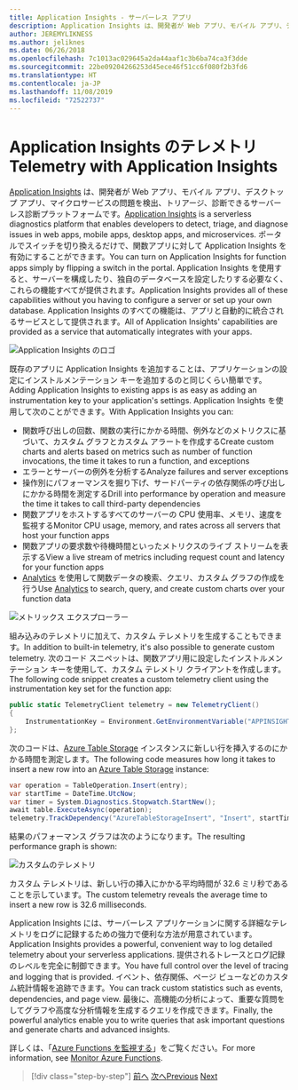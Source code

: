 ```yaml
---
title: Application Insights - サーバーレス アプリ
description: Application Insights は、開発者が Web アプリ、モバイル アプリ、デスクトップ アプリ、マイクロサービスの問題を検出、トリアージ、診断できるサーバーレス診断プラットフォームです。
author: JEREMYLIKNESS
ms.author: jeliknes
ms.date: 06/26/2018
ms.openlocfilehash: 7c1013ac029645a2da44aaf1c3b6ba74ca3f3dde
ms.sourcegitcommit: 22be09204266253d45ece46f51cc6f080f2b3fd6
ms.translationtype: HT
ms.contentlocale: ja-JP
ms.lasthandoff: 11/08/2019
ms.locfileid: "72522737"
---
```

# <a name="telemetry-with-application-insights"></a><span data-ttu-id="0517a-103">Application Insights のテレメトリ</span><span class="sxs-lookup"><span data-stu-id="0517a-103">Telemetry with Application Insights</span></span>

<span data-ttu-id="0517a-104">[Application Insights](https://docs.microsoft.com/azure/application-insights) は、開発者が Web アプリ、モバイル アプリ、デスクトップ アプリ、マイクロサービスの問題を検出、トリアージ、診断できるサーバーレス診断プラットフォームです。</span><span class="sxs-lookup"><span data-stu-id="0517a-104">[Application Insights](https://docs.microsoft.com/azure/application-insights) is a serverless diagnostics platform that enables developers to detect, triage, and diagnose issues in web apps, mobile apps, desktop apps, and microservices.</span></span> <span data-ttu-id="0517a-105">ポータルでスイッチを切り換えるだけで、関数アプリに対して Application Insights を有効にすることができます。</span><span class="sxs-lookup"><span data-stu-id="0517a-105">You can turn on Application Insights for function apps simply by flipping a switch in the portal.</span></span> <span data-ttu-id="0517a-106">Application Insights を使用すると、サーバーを構成したり、独自のデータベースを設定したりする必要なく、これらの機能すべてが提供されます。</span><span class="sxs-lookup"><span data-stu-id="0517a-106">Application Insights provides all of these capabilities without you having to configure a server or set up your own database.</span></span> <span data-ttu-id="0517a-107">Application Insights のすべての機能は、アプリと自動的に統合されるサービスとして提供されます。</span><span class="sxs-lookup"><span data-stu-id="0517a-107">All of Application Insights' capabilities are provided as a service that automatically integrates with your apps.</span></span>

![Application Insights のロゴ](./media/application-insights-logo.png)

<span data-ttu-id="0517a-109">既存のアプリに Application Insights を追加することは、アプリケーションの設定にインストルメンテーション キーを追加するのと同じくらい簡単です。</span><span class="sxs-lookup"><span data-stu-id="0517a-109">Adding Application Insights to existing apps is as easy as adding an instrumentation key to your application's settings.</span></span> <span data-ttu-id="0517a-110">Application Insights を使用して次のことができます。</span><span class="sxs-lookup"><span data-stu-id="0517a-110">With Application Insights you can:</span></span>

- <span data-ttu-id="0517a-111">関数呼び出しの回数、関数の実行にかかる時間、例外などのメトリクスに基づいて、カスタム グラフとカスタム アラートを作成する</span><span class="sxs-lookup"><span data-stu-id="0517a-111">Create custom charts and alerts based on metrics such as number of function invocations, the time it takes to run a function, and exceptions</span></span>
- <span data-ttu-id="0517a-112">エラーとサーバーの例外を分析する</span><span class="sxs-lookup"><span data-stu-id="0517a-112">Analyze failures and server exceptions</span></span>
- <span data-ttu-id="0517a-113">操作別にパフォーマンスを掘り下げ、サードパーティの依存関係の呼び出しにかかる時間を測定する</span><span class="sxs-lookup"><span data-stu-id="0517a-113">Drill into performance by operation and measure the time it takes to call third-party dependencies</span></span>
- <span data-ttu-id="0517a-114">関数アプリをホストするすべてのサーバーの CPU 使用率、メモリ、速度を監視する</span><span class="sxs-lookup"><span data-stu-id="0517a-114">Monitor CPU usage, memory, and rates across all servers that host your function apps</span></span>
- <span data-ttu-id="0517a-115">関数アプリの要求数や待機時間といったメトリクスのライブ ストリームを表示する</span><span class="sxs-lookup"><span data-stu-id="0517a-115">View a live stream of metrics including request count and latency for your function apps</span></span>
- <span data-ttu-id="0517a-116">[Analytics](https://docs.microsoft.com/azure/application-insights/app-insights-analytics) を使用して関数データの検索、クエリ、カスタム グラフの作成を行う</span><span class="sxs-lookup"><span data-stu-id="0517a-116">Use [Analytics](https://docs.microsoft.com/azure/application-insights/app-insights-analytics) to search, query, and create custom charts over your function data</span></span>

![メトリックス エクスプローラー](./media/metrics-explorer.png)

<span data-ttu-id="0517a-118">組み込みのテレメトリに加えて、カスタム テレメトリを生成することもできます。</span><span class="sxs-lookup"><span data-stu-id="0517a-118">In addition to built-in telemetry, it's also possible to generate custom telemetry.</span></span> <span data-ttu-id="0517a-119">次のコード スニペットは、関数アプリ用に設定したインストルメンテーション キーを使用して、カスタム テレメトリ クライアントを作成します。</span><span class="sxs-lookup"><span data-stu-id="0517a-119">The following code snippet creates a custom telemetry client using the instrumentation key set for the function app:</span></span>

```csharp
public static TelemetryClient telemetry = new TelemetryClient()
{
    InstrumentationKey = Environment.GetEnvironmentVariable("APPINSIGHTS_INSTRUMENTATIONKEY")
};
```

<span data-ttu-id="0517a-120">次のコードは、[Azure Table Storage](https://docs.microsoft.com/azure/cosmos-db/table-storage-overview) インスタンスに新しい行を挿入するのにかかる時間を測定します。</span><span class="sxs-lookup"><span data-stu-id="0517a-120">The following code measures how long it takes to insert a new row into an [Azure Table Storage](https://docs.microsoft.com/azure/cosmos-db/table-storage-overview) instance:</span></span>

```csharp
var operation = TableOperation.Insert(entry);
var startTime = DateTime.UtcNow;
var timer = System.Diagnostics.Stopwatch.StartNew();
await table.ExecuteAsync(operation);
telemetry.TrackDependency("AzureTableStorageInsert", "Insert", startTime, timer.Elapsed, true);
```

<span data-ttu-id="0517a-121">結果のパフォーマンス グラフは次のようになります。</span><span class="sxs-lookup"><span data-stu-id="0517a-121">The resulting performance graph is shown:</span></span>

![カスタムのテレメトリ](./media/custom-telemetry.png)

<span data-ttu-id="0517a-123">カスタム テレメトリは、新しい行の挿入にかかる平均時間が 32.6 ミリ秒であることを示しています。</span><span class="sxs-lookup"><span data-stu-id="0517a-123">The custom telemetry reveals the average time to insert a new row is 32.6 milliseconds.</span></span>

<span data-ttu-id="0517a-124">Application Insights には、サーバーレス アプリケーションに関する詳細なテレメトリをログに記録するための強力で便利な方法が用意されています。</span><span class="sxs-lookup"><span data-stu-id="0517a-124">Application Insights provides a powerful, convenient way to log detailed telemetry about your serverless applications.</span></span> <span data-ttu-id="0517a-125">提供されるトレースとログ記録のレベルを完全に制御できます。</span><span class="sxs-lookup"><span data-stu-id="0517a-125">You have full control over the level of tracing and logging that is provided.</span></span> <span data-ttu-id="0517a-126">イベント、依存関係、ページ ビューなどのカスタム統計情報を追跡できます。</span><span class="sxs-lookup"><span data-stu-id="0517a-126">You can track custom statistics such as events, dependencies, and page view.</span></span> <span data-ttu-id="0517a-127">最後に、高機能の分析によって、重要な質問をしてグラフや高度な分析情報を生成するクエリを作成できます。</span><span class="sxs-lookup"><span data-stu-id="0517a-127">Finally, the powerful analytics enable you to write queries that ask important questions and generate charts and advanced insights.</span></span>

<span data-ttu-id="0517a-128">詳しくは、「[Azure Functions を監視する](https://docs.microsoft.com/azure/azure-functions/functions-monitoring)」をご覧ください。</span><span class="sxs-lookup"><span data-stu-id="0517a-128">For more information, see [Monitor Azure Functions](https://docs.microsoft.com/azure/azure-functions/functions-monitoring).</span></span>

>[!div class="step-by-step"]
><span data-ttu-id="0517a-129">[前へ](azure-functions.md)
>[次へ](logic-apps.md)</span><span class="sxs-lookup"><span data-stu-id="0517a-129">[Previous](azure-functions.md)
[Next](logic-apps.md)</span></span>
